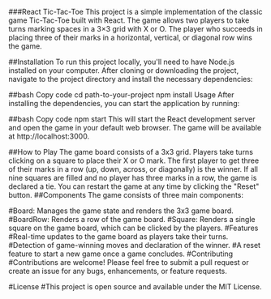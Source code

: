###React Tic-Tac-Toe
This project is a simple implementation of the classic game Tic-Tac-Toe built with React. The game allows two players to take turns marking spaces in a 3×3 grid with X or O. The player who succeeds in placing three of their marks in a horizontal, vertical, or diagonal row wins the game.

##Installation
To run this project locally, you'll need to have Node.js installed on your computer. After cloning or downloading the project, navigate to the project directory and install the necessary dependencies:

##bash
Copy code
cd path-to-your-project
npm install
Usage
After installing the dependencies, you can start the application by running:

##bash
Copy code
npm start
This will start the React development server and open the game in your default web browser. The game will be available at http://localhost:3000.

##How to Play
The game board consists of a 3x3 grid.
Players take turns clicking on a square to place their X or O mark.
The first player to get three of their marks in a row (up, down, across, or diagonally) is the winner.
If all nine squares are filled and no player has three marks in a row, the game is declared a tie.
You can restart the game at any time by clicking the "Reset" button.
##Components
The game consists of three main components:

#Board: Manages the game state and renders the 3x3 game board.
#BoardRow: Renders a row of the game board.
#Square: Renders a single square on the game board, which can be clicked by the players.
#Features
#Real-time updates to the game board as players take their turns.
#Detection of game-winning moves and declaration of the winner.
#A reset feature to start a new game once a game concludes.
#Contributing
#Contributions are welcome! Please feel free to submit a pull request or create an issue for any bugs, enhancements, or feature requests.

#License
#This project is open source and available under the MIT License.
